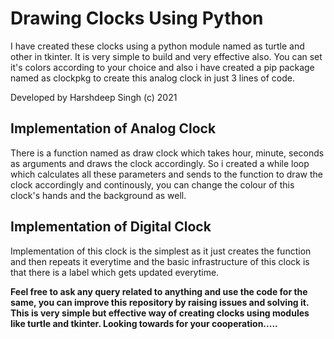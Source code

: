 # Drawing Clocks Using Python

I have created these clocks using a python module named as turtle and other in tkinter. It is very simple to build and very effective also. You can set it's colors according to your choice and also i have created a pip package named as clockpkg to create this analog clock in just 3 lines of code.

Developed by Harshdeep Singh (c) 2021

## Implementation of Analog Clock 

There is a function named as draw clock which takes hour, minute, seconds as arguments and draws the clock accordingly. So i created a while loop which calculates all these parameters and sends to the function to draw the clock accordingly and continously, you can change the colour of this clock's hands and the background as well.

## Implementation of Digital Clock

Implementation of this clock is the simplest as it just creates the function and then repeats it everytime and the basic infrastructure of this clock is that there is a label which gets updated everytime.


**Feel free to ask any query related to anything and use the code for the same, you can improve this repository by raising issues and solving it. This is very simple but effective way of creating clocks using modules like turtle and tkinter. Looking towards for your cooperation.....**

